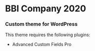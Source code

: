 # BBI Company 2020

### Custom theme for WordPress

This theme requires the following plugins:
- Advanced Custom Fields Pro
